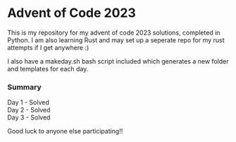 # Advent of Code 2023

This is my repository for my advent of code 2023 solutions, completed in Python. I am also learning Rust and may set up a seperate repo for my rust attempts if I get anywhere :)

I also have a makeday.sh bash script included which generates a new folder and templates for each day.

### Summary

Day 1 - Solved  
Day 2 - Solved  
Day 3 - Solved

Good luck to anyone else participating!!